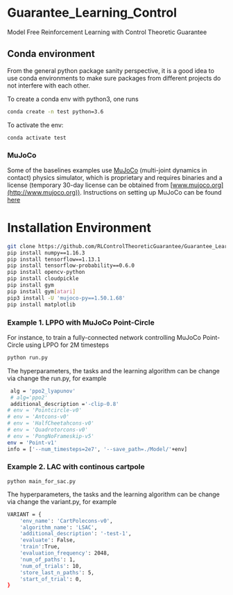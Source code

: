 # Guarantee_Learning_Control
Model Free Reinforcement Learning with Control Theoretic Guarantee



## Conda environment
From the general python package sanity perspective, it is a good idea to use conda environments to make sure packages from different projects do not interfere with each other.


To create a conda env with python3, one runs 
```bash
conda create -n test python=3.6
```
To activate the env: 
```
conda activate test
```

### MuJoCo
Some of the baselines examples use [MuJoCo](http://www.mujoco.org) (multi-joint dynamics in contact) physics simulator, which is proprietary and requires binaries and a license (temporary 30-day license can be obtained from [www.mujoco.org](http://www.mujoco.org)). Instructions on setting up MuJoCo can be found [here](https://github.com/openai/mujoco-py)

# Installation Environment

```bash
git clone https://github.com/RLControlTheoreticGuarantee/Guarantee_Learning_Control
pip install numpy==1.16.3
pip install tensorflow==1.13.1
pip install tensorflow-probability==0.6.0
pip install opencv-python
pip install cloudpickle
pip install gym
pip install gym[atari]
pip3 install -U 'mujoco-py==1.50.1.68'
pip install matplotlib

```

### Example 1. LPPO with MuJoCo Point-Circle
For instance, to train a fully-connected network controlling MuJoCo Point-Circle using LPPO for 2M timesteps
```bash
python run.py
```

The hyperparameters, the tasks and the learning algorithm can be change via change the run.py, for example
```bash
 alg = 'ppo2_lyapunov'
 # alg='ppo2'
 additional_description ='-clip-0.8'
# env = 'Pointcircle-v0'
# env = 'Antcons-v0'
# env = 'HalfCheetahcons-v0'
# env = 'Quadrotorcons-v0'
# env = 'PongNoFrameskip-v5'
env = 'Point-v1'
info = ['--num_timesteps=2e7', '--save_path=./Model/'+env]
```
### Example 2. LAC with continous cartpole
```
python main_for_sac.py
```
The hyperparameters, the tasks and the learning algorithm can be change via change the variant.py, for example
```bash
VARIANT = {
    'env_name': 'CartPolecons-v0',
    'algorithm_name': 'LSAC',
    'additional_description': '-test-1',
    'evaluate': False,
    'train':True,
    'evaluation_frequency': 2048,
    'num_of_paths': 1,
    'num_of_trials': 10,
    'store_last_n_paths': 5,
    'start_of_trial': 0,
}
```

